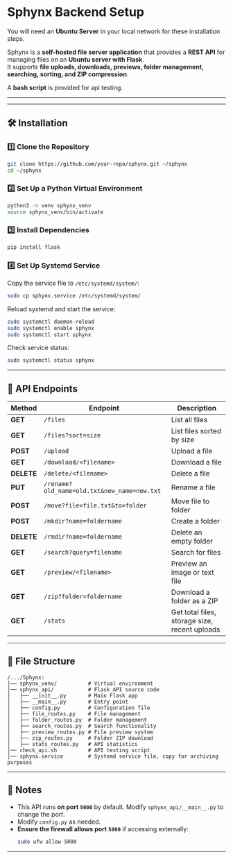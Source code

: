 # Sphynx Backend Setup

You will need an **Ubuntu Server** in your local network for these installation steps.

Sphynx is a **self-hosted file server application** that provides a **REST API** for managing files on an **Ubuntu server with Flask**.  
It supports **file uploads, downloads, previews, folder management, searching, sorting, and ZIP compression**.  

A **bash script** is provided for api testing. 

---


---

## **🛠 Installation**

### **1️⃣ Clone the Repository**
```bash
git clone https://github.com/your-repo/sphynx.git ~/sphynx
cd ~/sphynx
```

### **2️⃣ Set Up a Python Virtual Environment**
```bash
python3 -m venv sphynx_venv
source sphynx_venv/bin/activate
```

### **3️⃣ Install Dependencies**
```bash
pip install flask
```

### **4️⃣ Set Up Systemd Service**
Copy the service file to `/etc/systemd/system/`:
```bash
sudo cp sphynx.service /etc/systemd/system/
```
Reload systemd and start the service:
```bash
sudo systemctl daemon-reload
sudo systemctl enable sphynx
sudo systemctl start sphynx
```
Check service status:
```bash
sudo systemctl status sphynx
```

---

## **📡 API Endpoints**
| **Method** | **Endpoint** | **Description** |
|-----------|-------------|----------------|
| **GET** | `/files` | List all files |
| **GET** | `/files?sort=size` | List files sorted by size |
| **POST** | `/upload` | Upload a file |
| **GET** | `/download/<filename>` | Download a file |
| **DELETE** | `/delete/<filename>` | Delete a file |
| **PUT** | `/rename?old_name=old.txt&new_name=new.txt` | Rename a file |
| **POST** | `/move?file=file.txt&to=folder` | Move file to folder |
| **POST** | `/mkdir?name=foldername` | Create a folder |
| **DELETE** | `/rmdir?name=foldername` | Delete an empty folder |
| **GET** | `/search?query=filename` | Search for files |
| **GET** | `/preview/<filename>` | Preview an image or text file |
| **GET** | `/zip?folder=foldername` | Download a folder as a ZIP |
| **GET** | `/stats` | Get total files, storage size, recent uploads |

---



## **📂 File Structure**
```
/.../Sphynx:
│── sphynx_venv/          # Virtual environment
│── sphynx_api/           # Flask API source code
│   ├── __init__.py       # Main Flask app
│   ├── __main__.py       # Entry point
│   ├── config.py         # Configuration file
│   ├── file_routes.py    # File management
│   ├── folder_routes.py  # Folder management
│   ├── search_routes.py  # Search functionality
│   ├── preview_routes.py # File preview system
│   ├── zip_routes.py     # Folder ZIP download
│   ├── stats_routes.py   # API statistics
│── check_api.sh          # API testing script
│── sphynx.service        # Systemd service file, copy for archiving purposes
```

---

## **📌 Notes**
- This API runs **on port `5000`** by default. Modify `sphynx_api/__main__.py` to change the port.
- Modify `config.py` as needed.
- **Ensure the firewall allows port `5000`** if accessing externally:
  ```bash
  sudo ufw allow 5000
  ```

---
